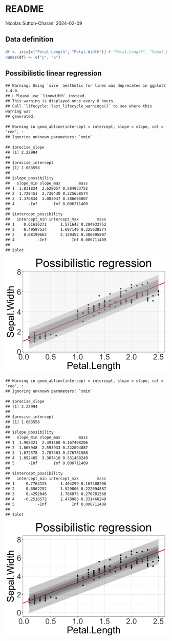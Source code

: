 README
================
Nicolas Sutton-Charani
2024-02-09

## Data definition

``` r
df <- iris[c("Petal.Length", "Petal.Width")] # "Petal.Length", "Sepal.Length"
names(df) <- c("y", "x")
```

## Possibilistic linear regression

    ## Warning: Using `size` aesthetic for lines was deprecated in ggplot2 3.4.0.
    ## ℹ Please use `linewidth` instead.
    ## This warning is displayed once every 8 hours.
    ## Call `lifecycle::last_lifecycle_warnings()` to see where this warning was
    ## generated.

    ## Warning in geom_abline(intercept = intercept, slope = slope, col = "red", :
    ## Ignoring unknown parameters: `xmin`

    ## $precise_slope
    ## [1] 2.22994
    ## 
    ## $precise_intercept
    ## [1] 1.083558
    ## 
    ## $slope_possibility
    ##   slope_min slope_max        mass
    ## 1  1.831824  2.628057 0.284933752
    ## 2  1.729451  2.730430 0.325638574
    ## 3  1.376834  3.083047 0.386695807
    ## 4      -Inf       Inf 0.006711409
    ## 
    ## $intercept_possibility
    ##   intercept_min intercept_max        mass
    ## 1    0.61616271      1.571642 0.284933752
    ## 2    0.49597534      1.697149 0.325638574
    ## 3    0.08199662      2.129452 0.386695807
    ## 4          -Inf           Inf 0.006711409
    ## 
    ## $plot

![](README_files/figure-gfm/possibilistic_linear_regression_1st_example-1.png)<!-- -->

    ## Warning in geom_abline(intercept = intercept, slope = slope, col = "red", :
    ## Ignoring unknown parameters: `xmin`

    ## $precise_slope
    ## [1] 2.22994
    ## 
    ## $precise_intercept
    ## [1] 1.083558
    ## 
    ## $slope_possibility
    ##   slope_min slope_max        mass
    ## 1  1.968321  2.491560 0.167408206
    ## 2  1.865948  2.593933 0.222094887
    ## 3  1.672578  2.787303 0.276781568
    ## 4  1.092465  3.367416 0.331468249
    ## 5      -Inf       Inf 0.006711409
    ## 
    ## $intercept_possibility
    ##   intercept_min intercept_max        mass
    ## 1     0.7764125      1.404299 0.167408206
    ## 2     0.6562252      1.529806 0.222094887
    ## 3     0.4292046      1.766875 0.276781568
    ## 4    -0.2518572      2.478083 0.331468249
    ## 5          -Inf           Inf 0.006711409
    ## 
    ## $plot

![](README_files/figure-gfm/possibilistic_linear_regression_2nd_example-1.png)<!-- -->
